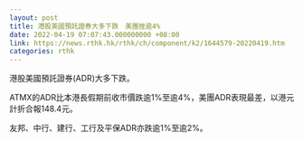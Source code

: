 ```yaml
---
layout: post
title: 港股美國預託證券大多下跌　美團挫逾4%
date: 2022-04-19 07:07:43.000000000 +08:00
link: https://news.rthk.hk/rthk/ch/component/k2/1644579-20220419.htm
categories: rthk
---
```


港股美國預託證券(ADR)大多下跌。

ATMX的ADR比本港長假期前收市價跌逾1%至逾4%，美團ADR表現最差，以港元計折合報148.4元。

友邦、中行、建行、工行及平保ADR亦跌逾1%至逾2%。
